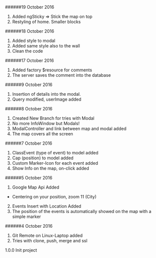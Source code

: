 ######19 October 2016
1. Added ngSticky => Stick the map on top
2. Restyling of home. Smaller blocks

######18 October 2016
1. Added style to modal
2. Added same style also to the wall
3. Clean the code

######17 October 2016
1. Added factory $resource for comments
2. The server saves the comment into the database

######9 October 2016
1. Insertion of details into the modal.
2. Query modified, userImage added

######8 October 2016
1. Created New Branch for tries with Modal
2. No more InfoWindow but Modals!
3. ModalController and link between map and modal added
4. The map covers all the screen

######7 October 2016
1. ClassEvent (type of event) to model added
2. Cap (position) to model added
3. Custom Marker-Icon for each event added
4. Show Info on the map, on-click added 

######5 October 2016
1. Google Map Api Added
+ Centering on your position, zoom 11 (City)
2. Events Insert with Location Added
3. The position of the events is automatically showed on the map with a simple marker

######4 October 2016
1. Git Remote on Linux-Laptop added
2. Tries with clone, push, merge and ssl

1.0.0
Init project